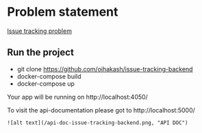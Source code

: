 # Problem statement
[Issue tracking problem](https://github.com/ojhakash/issue-tracking-backend/blob/master/problem-solution/Web030103-Issue-Tracking-Tool.pdf)

## Run the project
- git clone https://github.com/ojhakash/issue-tracking-backend
 - docker-compose build
 - docker-compose up

Your app will be running on http://localhost:4050/

To visit the api-documentation please got to http://localhost:5000/

	![alt text](/api-doc-issue-tracking-backend.png, "API DOC")